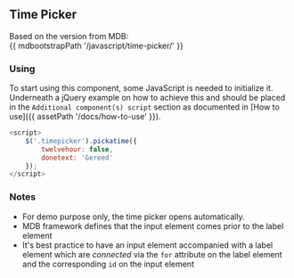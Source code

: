 ## Time Picker

Based on the version from MDB:<br>
{{ mdbootstrapPath '/javascript/time-picker/' }}

### Using

To start using this component, some JavaScript is needed to initialize it.<br>
Underneath a jQuery example on how to achieve this and should be placed in the `Additional component(s) script` section as documented in [How to use]({{ assetPath '/docs/how-to-use' }}).

```javascript
<script>
    $('.timepicker').pickatime({
        twelvehour: false,
        donetext: 'Gereed'
    });
</script>
```

### Notes

* For demo purpose only, the time picker opens automatically.
* MDB framework defines that the input element comes prior to the label element
* It's best practice to have an input element accompanied with a label element which are *connected* via the `for` attribute on the label element and the corresponding `id` on the input element
